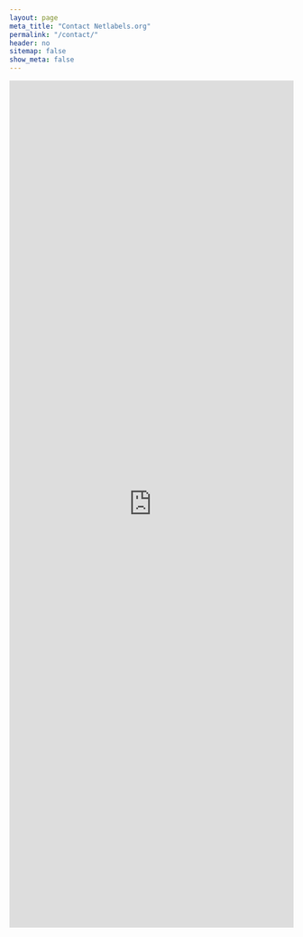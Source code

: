 ```yaml
---
layout: page
meta_title: "Contact Netlabels.org"
permalink: "/contact/"
header: no
sitemap: false
show_meta: false
---
```

<iframe src="https://docs.google.com/forms/d/1r95cwdoIYRU2LeAYn2BmkDrtTU1v9yvBV_enVAdzGBI/viewform?embedded=true" width="100%" height="1500" frameborder="0" marginheight="0" marginwidth="0">Loading...</iframe>